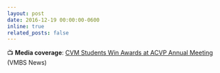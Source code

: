```yaml
---
layout: post
date: 2016-12-19 00:00:00-0600
inline: true
related_posts: false
---
```


📺 __Media coverage__: [CVM Students Win Awards at ACVP Annual Meeting](https://vetmed.tamu.edu/news/press-releases/cvm-students-win-awards-at-acvp-annual-meeting/) (VMBS News)